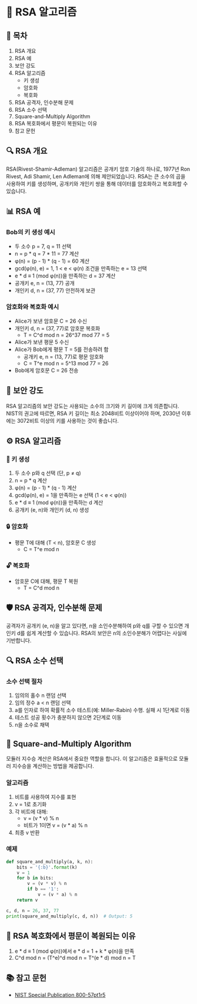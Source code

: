 # 📘 RSA 알고리즘

## 📑 목차
1. RSA 개요
2. RSA 예
3. 보안 강도
4. RSA 알고리즘
   - 키 생성
   - 암호화
   - 복호화
5. RSA 공격자, 인수분해 문제
6. RSA 소수 선택
7. Square-and-Multiply Algorithm
8. RSA 복호화에서 평문이 복원되는 이유
9. 참고 문헌

## 🔍 RSA 개요
RSA(Rivest-Shamir-Adleman) 알고리즘은 공개키 암호 기술의 하나로, 1977년 Ron Rivest, Adi Shamir, Len Adleman에 의해 제안되었습니다. RSA는 큰 소수의 곱을 사용하여 키를 생성하며, 공개키와 개인키 쌍을 통해 데이터를 암호화하고 복호화할 수 있습니다.

## 📊 RSA 예
### Bob의 키 생성 예시
- 두 소수 p = 7, q = 11 선택
- n = p * q = 7 * 11 = 77 계산
- φ(n) = (p - 1) * (q - 1) = 60 계산
- gcd(φ(n), e) = 1, 1 < e < φ(n) 조건을 만족하는 e = 13 선택
- e * d ≡ 1 (mod φ(n))을 만족하는 d = 37 계산
- 공개키 e, n = (13, 77) 공개
- 개인키 d, n = (37, 77) 안전하게 보관

### 암호화와 복호화 예시
- Alice가 보낸 암호문 C = 26 수신
- 개인키 d, n = (37, 77)로 암호문 복호화
  - T = C^d mod n = 26^37 mod 77 = 5
- Alice가 보낸 평문 5 수신
- Alice가 Bob에게 평문 T = 5를 전송하려 함
  - 공개키 e, n = (13, 77)로 평문 암호화
  - C = T^e mod n = 5^13 mod 77 = 26
- Bob에게 암호문 C = 26 전송

## 🔐 보안 강도
RSA 알고리즘의 보안 강도는 사용되는 소수의 크기와 키 길이에 크게 의존합니다. NIST의 권고에 따르면, RSA 키 길이는 최소 2048비트 이상이어야 하며, 2030년 이후에는 3072비트 이상의 키를 사용하는 것이 좋습니다.

## ⚙️ RSA 알고리즘
### 🔑 키 생성
1. 두 소수 p와 q 선택 (단, p ≠ q)
2. n = p * q 계산
3. φ(n) = (p - 1) * (q - 1) 계산
4. gcd(φ(n), e) = 1을 만족하는 e 선택 (1 < e < φ(n))
5. e * d ≡ 1 (mod φ(n))을 만족하는 d 계산
6. 공개키 (e, n)와 개인키 (d, n) 생성

### 🔒 암호화
- 평문 T에 대해 (T < n), 암호문 C 생성
  - C = T^e mod n

### 🔓 복호화
- 암호문 C에 대해, 평문 T 복원
  - T = C^d mod n

## 🛡️ RSA 공격자, 인수분해 문제
공격자가 공개키 (e, n)을 알고 있다면, n을 소인수분해하여 p와 q를 구할 수 있으면 개인키 d를 쉽게 계산할 수 있습니다. RSA의 보안은 n의 소인수분해가 어렵다는 사실에 기반합니다.

## 🔍 RSA 소수 선택
### 소수 선택 절차
1. 임의의 홀수 n 랜덤 선택
2. 임의 정수 a < n 랜덤 선택
3. a를 인자로 하여 확률적 소수 테스트(예: Miller-Rabin) 수행. 실패 시 1단계로 이동
4. 테스트 성공 횟수가 충분하지 않으면 2단계로 이동
5. n을 소수로 채택

## 🔢 Square-and-Multiply Algorithm
모듈러 지수승 계산은 RSA에서 중요한 역할을 합니다. 이 알고리즘은 효율적으로 모듈러 지수승을 계산하는 방법을 제공합니다.

### 알고리즘
1. 비트를 사용하여 지수를 표현
2. v = 1로 초기화
3. 각 비트에 대해:
   - v = (v * v) % n
   - 비트가 1이면 v = (v * a) % n
4. 최종 v 반환

### 예제
```python
def square_and_multiply(a, k, n):
    bits = '{:b}'.format(k)
    v = 1
    for b in bits:
        v = (v * v) % n
        if b == '1':
            v = (v * a) % n
    return v

c, d, n = 26, 37, 77
print(square_and_multiply(c, d, n))  # Output: 5
```

## 🔎 RSA 복호화에서 평문이 복원되는 이유
1. e * d ≡ 1 (mod φ(n))에서 e * d = 1 + k * φ(n)을 만족
2. C^d mod n = (T^e)^d mod n = T^(e * d) mod n = T

## 📚 참고 문헌
- [NIST Special Publication 800-57pt1r5](https://nvlpubs.nist.gov/nistpubs/SpecialPublications/NIST.SP.800-57pt1r5.pdf)
